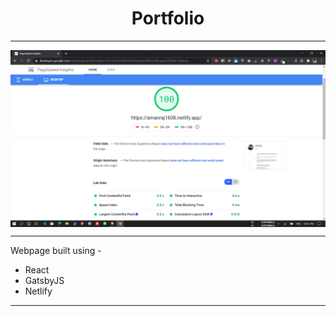 <h1 align="center">Portfolio</h1>
<hr>
<p align="center"><img src="./insight.png" align="center" ></p>

<hr>

Webpage built using -

- React
- GatsbyJS
- Netlify

<hr>

